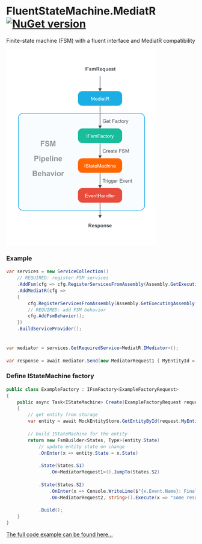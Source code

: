 # FluentStateMachine.MediatR [![NuGet version](https://badge.fury.io/nu/FluentStateMachine.MediatR.svg)](http://badge.fury.io/nu/FluentStateMachine.MediatR)
Finite-state machine (FSM) with a fluent interface and MediatR compatibility

<!-- ![](https://raw.githubusercontent.com/mustaddon/StateMachine/master/FluentStateMachine.MediatR/dgrm_small.png) -->
<img src="https://raw.githubusercontent.com/mustaddon/StateMachine/master/FluentStateMachine.MediatR/dgrm.png" width="400" />

### Example
```C#
var services = new ServiceCollection()
    // REQUIRED: register FSM services
    .AddFsm(cfg => cfg.RegisterServicesFromAssembly(Assembly.GetExecutingAssembly()))
    .AddMediatR(cfg =>
    {
        cfg.RegisterServicesFromAssembly(Assembly.GetExecutingAssembly());
        // REQUIRED: add FSM behavior
        cfg.AddFsmBehavior();
    })
    .BuildServiceProvider();


var mediator = services.GetRequiredService<MediatR.IMediator>();

var response = await mediator.Send(new MediatorRequest1 { MyEntityId = 7 });
```

### Define IStateMachine factory
```C#
public class ExampleFactory : IFsmFactory<ExampleFactoryRequest>
{
    public async Task<IStateMachine> Create(ExampleFactoryRequest request, CancellationToken cancellationToken = default)
    {
        // get entity from storage
        var entity = await MockEntityStore.GetEntityById(request.MyEntityId);

        // build IStateMachine for the entity
        return new FsmBuilder<States, Type>(entity.State)
            // update entity state on change
            .OnEnter(x => entity.State = x.State) 

            .State(States.S1)
                .On<MediatorRequest1>().JumpTo(States.S2)

            .State(States.S2)
                .OnEnter(x => Console.WriteLine($"{x.Event.Name}: Final state !!!"))
                .On<MediatorRequest2, string>().Execute(x => "some result")

            .Build();
    }
}
```
[The full code example can be found here...](https://github.com/mustaddon/StateMachine/blob/master/Examples/Example.ConsoleApp/MediatorExample.cs)
